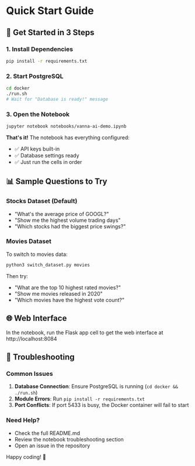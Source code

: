 # Quick Start Guide

## 🚀 Get Started in 3 Steps

### 1. Install Dependencies
```bash
pip install -r requirements.txt
```

### 2. Start PostgreSQL
```bash
cd docker
./run.sh
# Wait for "Database is ready!" message
```

### 3. Open the Notebook
```bash
jupyter notebook notebooks/vanna-ai-demo.ipynb
```

**That's it!** The notebook has everything configured:
- ✅ API keys built-in
- ✅ Database settings ready
- ✅ Just run the cells in order

## 📊 Sample Questions to Try

### Stocks Dataset (Default)
- "What's the average price of GOOGL?"
- "Show me the highest volume trading days"
- "Which stocks had the biggest price swings?"

### Movies Dataset
To switch to movies data:
```bash
python3 switch_dataset.py movies
```

Then try:
- "What are the top 10 highest rated movies?"
- "Show me movies released in 2020"
- "Which movies have the highest vote count?"

## 🌐 Web Interface

In the notebook, run the Flask app cell to get the web interface at http://localhost:8084

## 🔧 Troubleshooting

### Common Issues
1. **Database Connection**: Ensure PostgreSQL is running (`cd docker && ./run.sh`)
2. **Module Errors**: Run `pip install -r requirements.txt`
3. **Port Conflicts**: If port 5433 is busy, the Docker container will fail to start

### Need Help?
- Check the full README.md
- Review the notebook troubleshooting section
- Open an issue in the repository

Happy coding! 🎉